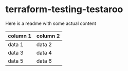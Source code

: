 # terraform-testing-testaroo

Here is a readme with some actual content

| column 1 | column 2 |
|----------|----------|
| data 1   | data 2   |
| data 3   | data 4   |
| data 5   | data 6   |